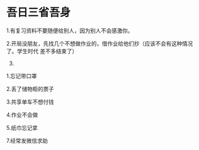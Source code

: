 # 吾日三省吾身





1.有复习资料不要随便给别人，因为别人不会感激你。

2.开局没朋友，先找几个不想做作业的，借作业给他们抄（应该不会有这种情况了。学生时代 差不多结束了）

3.





1.忘记带口罩

2.丢了储物柜的票子

3.共享单车不想付钱

4.作业不会做

5.纸巾忘记拿

7.经常发微信求助